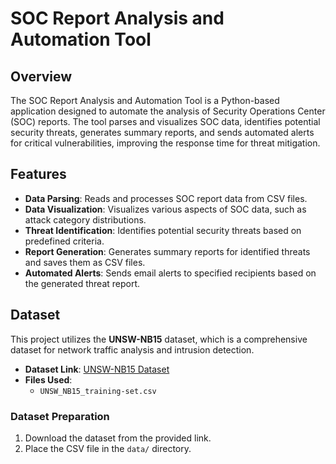 # SOC Report Analysis and Automation Tool

## Overview

The SOC Report Analysis and Automation Tool is a Python-based application designed to automate the analysis of Security Operations Center (SOC) reports. The tool parses and visualizes SOC data, identifies potential security threats, generates summary reports, and sends automated alerts for critical vulnerabilities, improving the response time for threat mitigation.

## Features

- **Data Parsing**: Reads and processes SOC report data from CSV files.
- **Data Visualization**: Visualizes various aspects of SOC data, such as attack category distributions.
- **Threat Identification**: Identifies potential security threats based on predefined criteria.
- **Report Generation**: Generates summary reports for identified threats and saves them as CSV files.
- **Automated Alerts**: Sends email alerts to specified recipients based on the generated threat report.

## Dataset

This project utilizes the **UNSW-NB15** dataset, which is a comprehensive dataset for network traffic analysis and intrusion detection.

- **Dataset Link**: [UNSW-NB15 Dataset](https://research.unsw.edu.au/projects/unsw-nb15-dataset)
- **Files Used**: 
  - `UNSW_NB15_training-set.csv`

### Dataset Preparation

1. Download the dataset from the provided link.
2. Place the CSV file in the `data/` directory.
